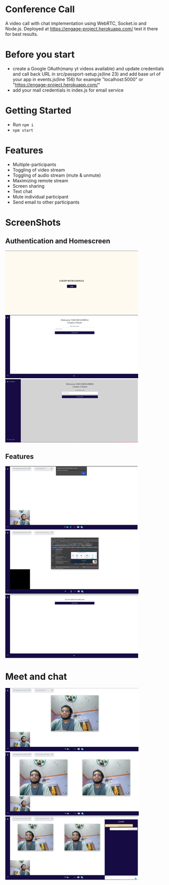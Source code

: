 # Conference Call
A video call with chat implementation using WebRTC, Socket.io and Node.js. Deployed at https://engage-project.herokuapp.com/ test it there for best results.

# Before you start
- create a Google OAuth(many yt videos available) and update credentials and call back URL in src/passport-setup.js(line 23) and add base url of your app in events.js(line 156) for example "localhost:5000" or "https://engage-project.herokuapp.com/"
- add your mail credentials in index.js for email service

# Getting Started
-  Run `npm i`
- `npm start`


# Features
- Multiple-participants
- Toggling of video stream
- Toggling of audio stream (mute & unmute)
- Maximizing remote stream
- Screen sharing
- Text chat
- Mute individual participant
- Send email to other participants

# ScreenShots

##  Authentication and Homescreen

<img height = 200 src="https://github.com/YB221/engage-project/blob/main/img/Screenshot%20from%202021-07-13%2020-54-37.png/">
<img height = 200 src="https://github.com/YB221/engage-project/blob/main/img/Screenshot%20from%202021-07-13%2020-55-21.png"/>
<img height = 200 src="https://github.com/YB221/engage-project/blob/main/img/Screenshot%20from%202021-07-13%2020-55-31.png"/>

## Features

<img height = 200 src="https://github.com/YB221/engage-project/blob/main/img/Screenshot%20from%202021-07-13%2021-41-52.png"/>
<img height = 200 src="https://github.com/YB221/engage-project/blob/main/img/Screenshot%20from%202021-07-13%2022-13-52.png"/>
<img height = 200 src="https://github.com/YB221/engage-project/blob/main/img/Screenshot%20from%202021-07-13%2021-42-26.png"/>

# Meet and chat
<img height = 200 src="https://github.com/YB221/engage-project/blob/main/img/Screenshot%20from%202021-07-13%2021-42-55.png"/>

<img height = 200 src="https://github.com/YB221/engage-project/blob/main/img/Screenshot%20from%202021-07-13%2021-43-27.png"/>
<img height = 200 src="https://github.com/YB221/engage-project/blob/main/img/Screenshot%20from%202021-07-13%2021-43-53.png"/>






 



